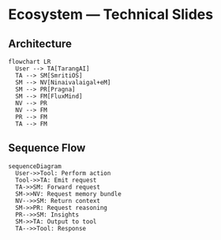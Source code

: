 # Ecosystem — Technical Slides
## Architecture
```mermaid
flowchart LR
  User --> TA[TarangAI]
  TA --> SM[SmritiOS]
  SM --> NV[Ninaivalaigal+eM]
  SM --> PR[Pragna]
  SM --> FM[FluxMind]
  NV --> PR
  NV --> FM
  PR --> FM
  TA --> FM
```
## Sequence Flow
```mermaid
sequenceDiagram
  User->>Tool: Perform action
  Tool->>TA: Emit request
  TA->>SM: Forward request
  SM->>NV: Request memory bundle
  NV-->>SM: Return context
  SM->>PR: Request reasoning
  PR-->>SM: Insights
  SM->>TA: Output to tool
  TA-->>Tool: Response
```